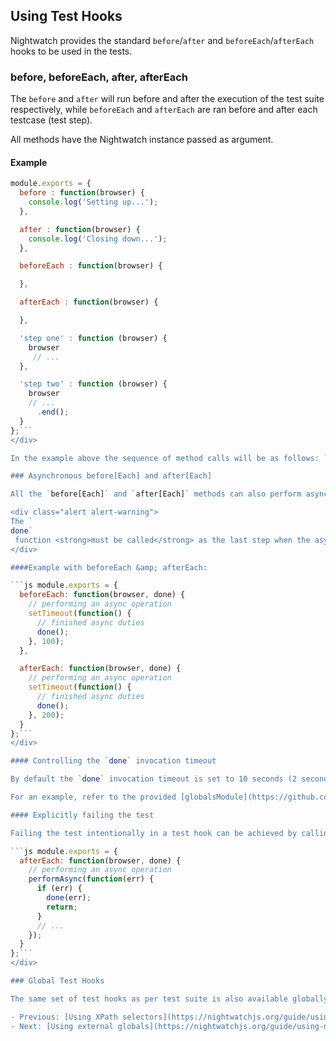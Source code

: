 ## Using Test Hooks

Nightwatch provides the standard `before`/`after` and `beforeEach`/`afterEach` hooks to be used in the tests.

### before, beforeEach, after, afterEach

The `before` and `after` will run before and after the execution of the test suite respectively, while `beforeEach` and `afterEach` are ran before and after each testcase (test step).

All methods have the Nightwatch instance passed as argument.

#### Example

```js
module.exports = {
  before : function(browser) {
    console.log('Setting up...');
  },

  after : function(browser) {
    console.log('Closing down...');
  },

  beforeEach : function(browser) {

  },

  afterEach : function(browser) {

  },

  'step one' : function (browser) {
    browser
     // ...
  },

  'step two' : function (browser) {
    browser
    // ...
      .end();
  }
};```
</div>

In the example above the sequence of method calls will be as follows: `before(), beforeEach(), "step one", afterEach(), beforeEach(), "step two", afterEach(), after()`.

### Asynchronous before[Each] and after[Each]

All the `before[Each]` and `after[Each]` methods can also perform asynchronous operations, in which case they will require the `callback` passed as the second argument.

<div class="alert alert-warning">
The `
done`
 function <strong>must be called</strong> as the last step when the async operation completes. Not calling it will result in a timeout error.
</div>

####Example with beforeEach &amp; afterEach:

```js module.exports = {
  beforeEach: function(browser, done) {
    // performing an async operation
    setTimeout(function() {
      // finished async duties
      done();
    }, 100);
  },

  afterEach: function(browser, done) {
    // performing an async operation
    setTimeout(function() {
      // finished async duties
      done();
    }, 200);
  }
};```
</div>

#### Controlling the `done` invocation timeout

By default the `done` invocation timeout is set to 10 seconds (2 seconds for unit tests). In some cases this might not be sufficient and to avoid a timeout error, you can increase this timeout by defining an `asyncHookTimeout` property (in milliseconds) in your external globals file (see below for details on external globals).

For an example, refer to the provided [globalsModule](https://github.com/nightwatchjs/nightwatch/blob/main/examples/globalsModule.js#L20) example.

#### Explicitly failing the test

Failing the test intentionally in a test hook can be achieved by calling `done` with an `Error` argument:

```js module.exports = {
  afterEach: function(browser, done) {
    // performing an async operation
    performAsync(function(err) {
      if (err) {
        done(err);
        return;
      }
      // ...
    });
  }
};```
</div>

### Global Test Hooks

The same set of test hooks as per test suite is also available globally, outside the scope of the test. Refer to the next section for details.

- Previous: [Using XPath selectors](https://nightwatchjs.org/guide/using-nightwatch/using-xpath-selectors.html)
- Next: [Using external globals](https://nightwatchjs.org/guide/using-nightwatch/external-globals.html)
